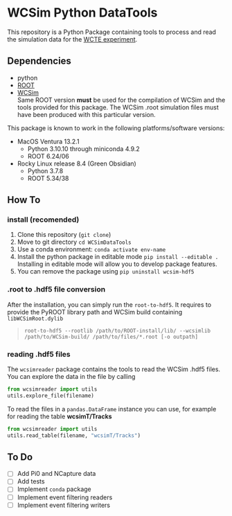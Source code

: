 # WCSim Python DataTools

This repository is a Python Package containing tools to process and read the simulation data for the [WCTE experiment](https://wcte.hyperk.ca/).

## Dependencies
 - python
 - [ROOT](https://root.cern.ch/)
 - [WCSim](https://github.com/WCTE/WCSim) \
        Same ROOT version **must** be used for the compilation of WCSim and the tools provided for this package.
        The WCSim .root simulation files must have been produced with this particular version.

This package is known to work in the following platforms/software versions:
- MacOS Ventura 13.2.1
     - Python 3.10.10 through miniconda 4.9.2
     - ROOT 6.24/06
- Rocky Linux release 8.4 (Green Obsidian)
     - Python 3.7.8
     - ROOT 5.34/38

## How To

### **install (recomended)**
1. Clone this repository (`git clone`)
2. Move to git directory `cd WCSimDataTools`
3. Use a conda environment: `conda activate env-name`
4. Install the python package in editable mode `pip install --editable .`\
    Installing in editable mode will allow you to develop package features.
5. You can remove the package using `pip uninstall wcsim-hdf5`

### **.root to .hdf5 file conversion**
After the installation, you can simply run the `root-to-hdf5`. It requires to provide the PyROOT library path and WCSim build containing `libWCSimRoot.dylib`

> `root-to-hdf5 --rootlib /path/to/ROOT-install/lib/ --wcsimlib /path/to/WCSim-build/ /path/to/files/*.root [-o outpath]` 

### **reading .hdf5 files**

The `wcsimreader` package contains the tools to read the WCSim .hdf5 files. You can explore the data in the file by calling

```python 
from wcsimreader import utils
utils.explore_file(filename)
```

To read the files in a `pandas.DataFrame` instance you can use, for example for reading the table **wcsimT/Tracks**

```python 
from wcsimreader import utils
utils.read_table(filename, "wcsimT/Tracks")
```



## To Do
- [ ] Add Pi0 and NCapture data
- [ ] Add tests
- [ ] Implement `conda` package
- [ ] Implement event filtering readers
- [ ] Implement event filtering writers
